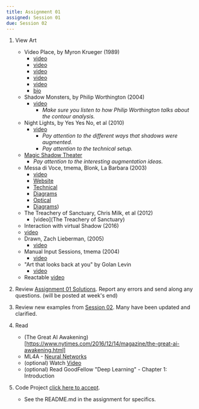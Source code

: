 ```yaml
---
title: Assignment 01
assigned: Session 01
due: Session 02
---
```


1. View Art
    - Video Place, by Myron Krueger (1989)
        - [video](https://www.youtube.com/watch?v=dqZyZrN3Pl0)
        - [video](https://www.youtube.com/watch?v=dmmxVA5xhuo)
        - [video](https://youtu.be/d4DUIeXSEpk)
        - [video](https://vimeo.com/15136354)
        - [video](https://www.youtube.com/watch?v=VdrujesfIBQ)
        - [bio](http://thedigitalage.pbworks.com/w/page/22039083/Myron%20Krueger)
    - Shadow Monsters, by Philip Worthington (2004)
        - [video](https://www.youtube.com/embed/XNHv6VryB8o)
            - _Make sure you listen to how Philip Worthington talks about the contour analysis._
    - Night Lights, by Yes Yes No, et al (2010)
        - [video](http://www.yesyesno.com/night-lights/)
            - _Pay attention to the different ways that shadows were augmented._
            - _Pay attention to the technical setup._
    - [Magic Shadow Theater](https://www.youtube.com/watch?v=0177x_ajmuU)
        - _Pay attention to the interesting augmentation ideas._
    - Messa di Voce, tmema, Blonk, La Barbara (2003)
        - [video](https://www.youtube.com/watch?v=STRMcmj-gHc)
        - [Website](http://www.tmema.org/messa/messa.html)
        - [Technical](http://www.tmema.org/messa/technical.html)
        - [Diagrams](http://www.tmema.org/messa/diagrams/)
        - [Optical](http://www.tmema.org/messa/diagrams/old/concert_2_screen/messa_optical_configurations.pdf)
        - [Diagrams](http://www.tmema.org/messa/diagrams/more_messa_diagram_2005.pdf))
    - The Treachery of Sanctuary, Chris Milk, et al (2012)
        - [video](The Treachery of Sanctuary)
    - Interaction with virtual Shadow (2016)
    - [video](https://www.youtube.com/watch?v=dEMOszUYZnw)
    - Drawn, Zach Lieberman, (2005)
      - [video](https://www.youtube.com/watch?v=rHTttiliLz8)
    - Manual Input Sessions, tmema (2004)
      - [video](https://www.youtube.com/watch?v=3paLKLZbRY4)
    - "Art that looks back at you" by Golan Levin
      - [video](https://www.youtube.com/watch?v=1G0MzlfMPuM)
    - Reactable [video](https://www.youtube.com/watch?v=MPG-LYoW27E)

1.  Review [Assignment 01 Solutions](https://github.com/SAIC-ARTTECH-3039-5039/Assignment_01). Report any errors and send along any questions. (will be posted at week's end)

2.  Review new examples from [Session 02](https://github.com/SAIC-ATS/ARTTECH-3039/tree/master/Session_02). Many have been updated and clarified.

3.  Read
    -   (The Great AI Awakening)[https://www.nytimes.com/2016/12/14/magazine/the-great-ai-awakening.html]
    -   ML4A - [Neural Networks](https://ml4a.github.io/ml4a/neural_networks/)
    -   (optional) Watch [Video](https://www.nytimes.com/2018/02/12/technology/artificial-intelligence-new-work-summit.html)
    -   (optional) Read GoodFellow "Deep Learning" - Chapter 1: Introduction
4.  Code Project [click here to accept](https://classroom.github.com/a/PxYVDzW7).
    - See the README.md in the assignment for specifics.
